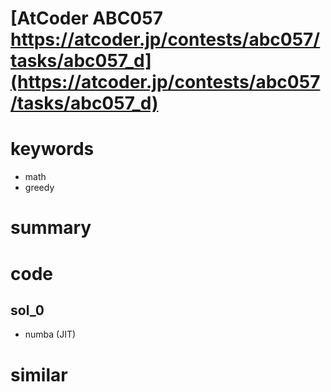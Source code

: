 # [AtCoder ABC057 https://atcoder.jp/contests/abc057/tasks/abc057_d](https://atcoder.jp/contests/abc057/tasks/abc057_d)


# keywords
- math
- greedy


# summary


# code 
## sol_0
- numba (JIT)


# similar 
